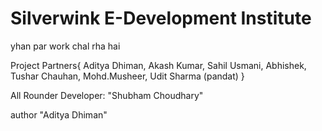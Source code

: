 # Silverwink E-Development Institute

yhan par work chal rha hai 

Project Partners{
    Aditya Dhiman,
    Akash Kumar,
    Sahil Usmani,
    Abhishek,
    Tushar Chauhan,
    Mohd.Musheer,
    Udit Sharma (pandat)
}

All Rounder Developer:  "Shubham Choudhary"

author "Aditya Dhiman"
